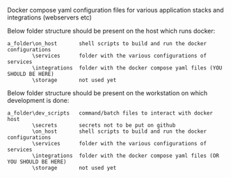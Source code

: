 Docker compose yaml configuration files for various application stacks and integrations (webservers etc)

Below folder structure should be present on the host which runs docker:
```
a_folder\on_host       shell scripts to build and run the docker configurations
        \services      folder with the various configurations of services
        \integrations  folder with the docker compose yaml files (YOU SHOULD BE HERE)
        \storage       not used yet
```

Below folder structure should be present on the workstation on which development is done:
```
a_folder\dev_scripts   command/batch files to interact with docker host
        \secrets       secrets not to be put on github
        \on_host       shell scripts to build and run the docker configurations
        \services      folder with the various configurations of services    
        \integrations  folder with the docker compose yaml files (OR YOU SHOULD BE HERE)
        \storage       not used yet
```
